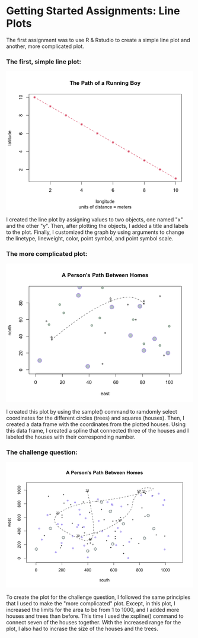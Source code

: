 # Getting Started Assignments: Line Plots

The first assignment was to use R & Rstudio to create a simple line plot and another, more complicated plot.

### The first, simple line plot:
![](first_line_plot.png)

I created the line plot by assigning values to two objects, one named "x" and the other "y". Then, after plotting the objects, I added a title and labels to the plot. Finally, I customized the graph by using arguments to change the linetype, lineweight, color, point symbol, and point symbol scale.

### The more complicated plot:
![](more_complicated_plot.png)

I created this plot by using the sample() command to ramdomly select coordinates for the different circles (trees) and squares (houses). Then, I created a data frame with the coordinates from the plotted houses. Using this data frame, I created a spline that connected three of the houses and I labeled the houses with their corresponding number.

### The challenge question:
![](challenge_question_plot.png)

To create the plot for the challenge question, I followed the same principles that I used to make the "more complicated" plot. Except, in this plot, I increased the limits for the area to be from 1 to 1000, and I added more houses and trees than before. This time I used the xspline() command to connect seven of the houses together. With the increased range for the plot, I also had to incrase the size of the houses and the trees.

